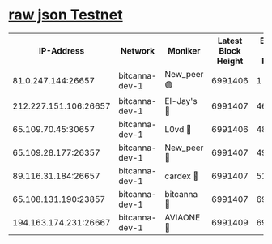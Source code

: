 [raw json Testnet](https://rpc-check.bcat.stavr.tech/bcat/rpc-bcat-result.json)
=


<table><tr><th>IP-Address</th><th>Network</th><th>Moniker</th><th>Latest Block Height</th><th>Earliest Block Height</th><th>Catching Up</th><th>Tx Index</th><th>Voting Power</th><th>Scan Time</th></tr><tr><td>81.0.247.144:26657</td><td>bitcanna-dev-1</td><td>New_peer 🟢</td><td>6991406</td><td>1</td><td>False</td><td>on</td><td>0</td><td>2024-03-22T01:11:25.966829204UTC</td></tr><tr><td>212.227.151.106:26657</td><td>bitcanna-dev-1</td><td>El-Jay's 🔴</td><td>6991407</td><td>4670391</td><td>False</td><td>on</td><td>2218364</td><td>2024-03-22T01:11:32.647620067UTC</td></tr><tr><td>65.109.70.45:30657</td><td>bitcanna-dev-1</td><td>L0vd 🔴</td><td>6991406</td><td>4828155</td><td>False</td><td>on</td><td>308120</td><td>2024-03-22T01:11:26.283197120UTC</td></tr><tr><td>65.109.28.177:26357</td><td>bitcanna-dev-1</td><td>New_peer 🔴</td><td>6991407</td><td>4952911</td><td>False</td><td>on</td><td>2237167</td><td>2024-03-22T01:11:33.266062207UTC</td></tr><tr><td>89.116.31.184:26657</td><td>bitcanna-dev-1</td><td>cardex 🔴</td><td>6991407</td><td>5185001</td><td>False</td><td>on</td><td>1</td><td>2024-03-22T01:11:32.945868740UTC</td></tr><tr><td>65.108.131.190:23857</td><td>bitcanna-dev-1</td><td>bitcanna 🔴</td><td>6991407</td><td>6987407</td><td>False</td><td>off</td><td>378646</td><td>2024-03-22T01:11:33.582409787UTC</td></tr><tr><td>194.163.174.231:26667</td><td>bitcanna-dev-1</td><td>AVIAONE 🔴</td><td>6991409</td><td>6990021</td><td>False</td><td>on</td><td>1949865</td><td>2024-03-22T01:11:42.002133092UTC</td></tr></table>